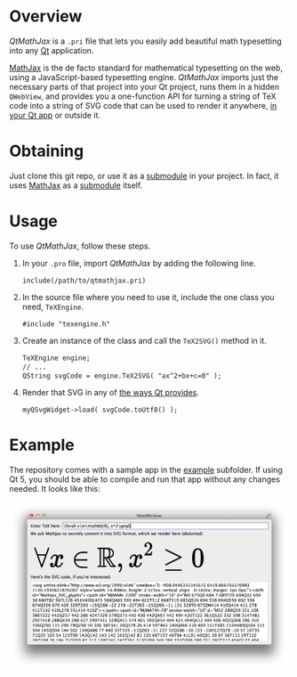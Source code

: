 
# Overview

*QtMathJax* is a `.pri` file that lets you easily add beautiful
math typesetting into any [Qt] application.

[MathJax] is the de facto standard for mathematical typesetting on
the web, using a JavaScript-based typesetting engine.
*QtMathJax* imports just the necessary parts of that project into
your Qt project, runs them in a hidden `QWebView`, and
provides you a one-function API for turning a string of TeX code
into a string of SVG code that can be used to render it anywhere,
[in your Qt app][qtsvg] or outside it.

# Obtaining

Just clone this git repo, or use it as a [submodule] in your
project.  In fact, it uses [MathJax] as a [submodule] itself.

# Usage

To use *QtMathJax*, follow these steps.

1. In your `.pro` file, import *QtMathJax* by adding the following
   line.
   ```
   include(/path/to/qtmathjax.pri)
   ```
2. In the source file where you need to use it, include the one
   class you need, `TeXEngine`.
   ```
   #include "texengine.h"
   ```
3. Create an instance of the class and call the `TeX2SVG()` method
   in it.
   ```
   TeXEngine engine;
   // ...
   QString svgCode = engine.TeX2SVG( "ax^2+bx+c=0" );
   ```
4. Render that SVG in any of [the ways Qt provides][qtsvg].
   ```
   myQSvgWidget->load( svgCode.toUtf8() );
   ```

# Example

The repository comes with a sample app in the [example] subfolder.
If using Qt 5, you should be able to compile and run that app
without any changes needed.  It looks like this:

![Screenshot](./screenshot.png)

[Qt]: http://qt-project.org
[MathJax]: http://mathjax.org
[qtsvg]: http://qt-project.org/doc/qt-5.0/qtsvg/svgrendering.html
[submodule]: http://schacon.github.io/git/user-manual.html#submodules
[example]: ./example/

